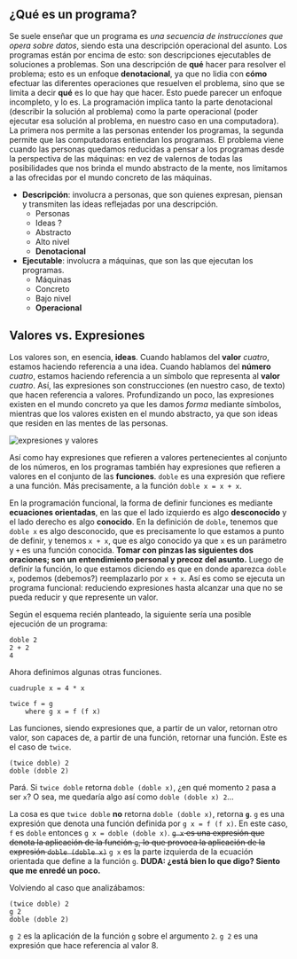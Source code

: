 ## ¿Qué es un programa?

Se suele enseñar que un programa es *una secuencia de instrucciones que opera sobre datos*, siendo esta una descripción operacional del asunto. Los programas están por encima de esto: son descripciones ejecutables de soluciones a problemas. Son una descripción de **qué** hacer para resolver el problema; esto es un enfoque **denotacional**, ya que no lidia con **cómo** efectuar las diferentes operaciones que resuelven el problema, sino que se limita a decir **qué** es lo que hay que hacer. Esto puede parecer un enfoque incompleto, y lo es. La programación implica tanto la parte denotacional (describir la solución al problema) como la parte operacional (poder ejecutar esa solución al problema, en nuestro caso en una computadora). La primera nos permite a las personas entender los programas, la segunda permite que las computadoras entiendan los programas. El problema viene cuando las personas quedamos reducidas a pensar a los programas desde la perspectiva de las máquinas: en vez de valernos de todas las posibilidades que nos brinda el mundo abstracto de la mente, nos limitamos a las ofrecidas por el mundo concreto de las máquinas.

* **Descripción**: involucra a personas, que son quienes expresan, piensan y transmiten las ideas reflejadas por una descripción.
	* Personas
	* Ideas ?
	* Abstracto
	* Alto nivel
	* **Denotacional**
* **Ejecutable**: involucra a máquinas, que son las que ejecutan los programas.
	* Máquinas
	* Concreto
	* Bajo nivel
	* **Operacional**

## Valores vs. Expresiones

Los valores son, en esencia, **ideas**. Cuando hablamos del **valor** *cuatro*, estamos haciendo referencia a una idea. Cuando hablamos del **número** *cuatro*, estamos haciendo referencia a un símbolo que representa al **valor** *cuatro*. Así, las expresiones son construcciones (en nuestro caso, de texto) que hacen referencia a valores. Profundizando un poco, las expresiones existen en el mundo concreto ya que les damos *forma* mediante símbolos, mientras que los valores existen en el mundo abstracto, ya que son ideas que residen en las mentes de las personas.

![expresiones y valores](./imagenes/expresiones-valores.jpg)

Así como hay expresiones que refieren a valores pertenecientes al conjunto de los números, en los programas también hay expresiones que refieren a valores en el conjunto de las **funciones**. `doble` es una expresión que refiere a una función. Más precisamente, a la función `doble x = x + x`.

En la programación funcional, la forma de definir funciones es mediante **ecuaciones orientadas**, en las que el lado izquierdo es algo **desconocido** y el lado derecho es algo **conocido**. En la definición de `doble`, tenemos que `doble x` es algo desconocido, que es precisamente lo que estamos a punto de definir, y tenemos `x + x`, que es algo conocido ya que `x` es un parámetro y `+` es una función conocida. **Tomar con pinzas las siguientes dos oraciones; son un entendimiento personal y precoz del asunto.** Luego de definir la función, lo que estamos diciendo es que en donde aparezca `doble x`, podemos (debemos?) reemplazarlo por `x + x`. Así es como se ejecuta un programa funcional: reduciendo expresiones hasta alcanzar una que no se pueda reducir y que represente un valor.

Según el esquema recién planteado, la siguiente sería una posible ejecución de un programa:

```
doble 2
2 + 2
4
```

Ahora definimos algunas otras funciones.

```
cuadruple x = 4 * x

twice f = g
	where g x = f (f x)
```

Las funciones, siendo expresiones que, a partir de un valor, retornan otro valor, son capaces de, a partir de una función, retornar una función. Este es el caso de `twice`.

```
(twice doble) 2
doble (doble 2)
```

Pará. Si `twice doble` retorna `doble (doble x)`, ¿en qué momento `2` pasa a ser `x`? O sea, me quedaría algo así como `doble (doble x) 2`...

La cosa es que `twice doble` **no** retorna `doble (doble x)`, retorna **`g`**. `g` es una expresión que denota una función definida por `g x = f (f x)`. En este caso, `f` es `doble` entonces `g x = doble (doble x)`.   <s>`g x` es una expresión que denota la aplicación de la función `g`, lo que provoca la aplicación de la expresión `doble (doble x)`</s> `g x` es la parte izquierda de la ecuación orientada que define a la función `g`. **DUDA: ¿está bien lo que digo? Siento que me enredé un poco.**

Volviendo al caso que analizábamos:

```
(twice doble) 2
g 2
doble (doble 2)
```

`g 2` es la aplicación de la función `g` sobre el argumento `2`. `g 2` es una expresión que hace referencia al valor 8.